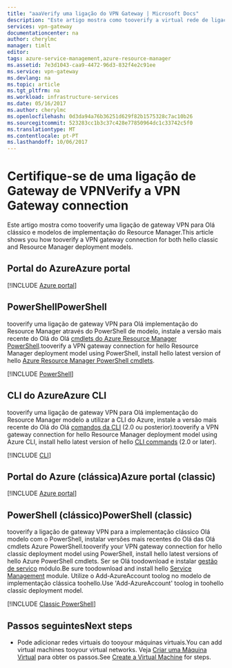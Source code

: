 ```yaml
---
title: "aaaVerify uma ligação do VPN Gateway | Microsoft Docs"
description: "Este artigo mostra como tooverify a virtual rede de ligação do Gateway de VPN."
services: vpn-gateway
documentationcenter: na
author: cherylmc
manager: timlt
editor: 
tags: azure-service-management,azure-resource-manager
ms.assetid: 7e3d1043-caa9-4472-96d3-832f4e2c91ee
ms.service: vpn-gateway
ms.devlang: na
ms.topic: article
ms.tgt_pltfrm: na
ms.workload: infrastructure-services
ms.date: 05/16/2017
ms.author: cherylmc
ms.openlocfilehash: 0d3da94a76b36251d629f82b1575328c7ac10b26
ms.sourcegitcommit: 523283cc1b3c37c428e77850964dc1c33742c5f0
ms.translationtype: MT
ms.contentlocale: pt-PT
ms.lasthandoff: 10/06/2017
---
```

# <a name="verify-a-vpn-gateway-connection"></a><span data-ttu-id="d53ee-103">Certifique-se de uma ligação de Gateway de VPN</span><span class="sxs-lookup"><span data-stu-id="d53ee-103">Verify a VPN Gateway connection</span></span>

<span data-ttu-id="d53ee-104">Este artigo mostra como tooverify uma ligação de gateway VPN para Olá clássico e modelos de implementação do Resource Manager.</span><span class="sxs-lookup"><span data-stu-id="d53ee-104">This article shows you how tooverify a VPN gateway connection for both hello classic and Resource Manager deployment models.</span></span>

## <a name="azure-portal"></a><span data-ttu-id="d53ee-105">Portal do Azure</span><span class="sxs-lookup"><span data-stu-id="d53ee-105">Azure portal</span></span>

[!INCLUDE [Azure portal](../../includes/vpn-gateway-verify-connection-portal-rm-include.md)]

## <a name="powershell"></a><span data-ttu-id="d53ee-106">PowerShell</span><span class="sxs-lookup"><span data-stu-id="d53ee-106">PowerShell</span></span>

<span data-ttu-id="d53ee-107">tooverify uma ligação de gateway VPN para Olá implementação do Resource Manager através do PowerShell de modelo, instale a versão mais recente do Olá do Olá [cmdlets do Azure Resource Manager PowerShell](/powershell/azure/overview).</span><span class="sxs-lookup"><span data-stu-id="d53ee-107">tooverify a VPN gateway connection for hello Resource Manager deployment model using PowerShell, install hello latest version of hello [Azure Resource Manager PowerShell cmdlets](/powershell/azure/overview).</span></span>

[!INCLUDE [PowerShell](../../includes/vpn-gateway-verify-connection-ps-rm-include.md)]

## <a name="azure-cli"></a><span data-ttu-id="d53ee-108">CLI do Azure</span><span class="sxs-lookup"><span data-stu-id="d53ee-108">Azure CLI</span></span>

<span data-ttu-id="d53ee-109">tooverify uma ligação de gateway VPN para Olá implementação do Resource Manager modelo a utilizar a CLI do Azure, instale a versão mais recente do Olá do Olá [comandos da CLI](https://docs.microsoft.com/cli/azure/install-azure-cli) (2.0 ou posterior).</span><span class="sxs-lookup"><span data-stu-id="d53ee-109">tooverify a VPN gateway connection for hello Resource Manager deployment model using Azure CLI, install hello latest version of hello [CLI commands](https://docs.microsoft.com/cli/azure/install-azure-cli) (2.0 or later).</span></span>

[!INCLUDE [CLI](../../includes/vpn-gateway-verify-connection-cli-rm-include.md)]


## <a name="azure-portal-classic"></a><span data-ttu-id="d53ee-110">Portal do Azure (clássica)</span><span class="sxs-lookup"><span data-stu-id="d53ee-110">Azure portal (classic)</span></span>

[!INCLUDE [Azure portal](../../includes/vpn-gateway-verify-connection-azureportal-classic-include.md)]

## <a name="powershell-classic"></a><span data-ttu-id="d53ee-111">PowerShell (clássico)</span><span class="sxs-lookup"><span data-stu-id="d53ee-111">PowerShell (classic)</span></span>

<span data-ttu-id="d53ee-112">tooverify a ligação de gateway VPN para a implementação clássico Olá modelo com o PowerShell, instalar versões mais recentes do Olá das Olá cmdlets Azure PowerShell.</span><span class="sxs-lookup"><span data-stu-id="d53ee-112">tooverify your VPN gateway connection for hello classic deployment model using PowerShell, install hello latest versions of hello Azure PowerShell cmdlets.</span></span> <span data-ttu-id="d53ee-113">Ser se Olá toodownload e instalar [gestão de serviço](https://docs.microsoft.com/powershell/azure/install-azure-ps?view=azuresmps-3.7.0) módulo.</span><span class="sxs-lookup"><span data-stu-id="d53ee-113">Be sure toodownload and install hello [Service Management](https://docs.microsoft.com/powershell/azure/install-azure-ps?view=azuresmps-3.7.0) module.</span></span> <span data-ttu-id="d53ee-114">Utilize o Add-AzureAccount toolog no modelo de implementação clássica toohello.</span><span class="sxs-lookup"><span data-stu-id="d53ee-114">Use 'Add-AzureAccount' toolog in toohello classic deployment model.</span></span>

[!INCLUDE [Classic PowerShell](../../includes/vpn-gateway-verify-connection-ps-classic-include.md)]

## <a name="next-steps"></a><span data-ttu-id="d53ee-115">Passos seguintes</span><span class="sxs-lookup"><span data-stu-id="d53ee-115">Next steps</span></span>

* <span data-ttu-id="d53ee-116">Pode adicionar redes virtuais do tooyour máquinas virtuais.</span><span class="sxs-lookup"><span data-stu-id="d53ee-116">You can add virtual machines tooyour virtual networks.</span></span> <span data-ttu-id="d53ee-117">Veja [Criar uma Máquina Virtual](../virtual-machines/virtual-machines-windows-hero-tutorial.md?toc=%2fazure%2fvirtual-machines%2fwindows%2ftoc.json) para obter os passos.</span><span class="sxs-lookup"><span data-stu-id="d53ee-117">See [Create a Virtual Machine](../virtual-machines/virtual-machines-windows-hero-tutorial.md?toc=%2fazure%2fvirtual-machines%2fwindows%2ftoc.json) for steps.</span></span>
